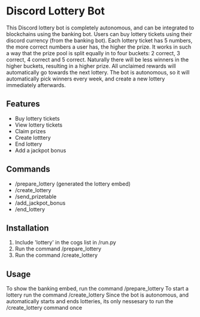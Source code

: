 # Discord Lottery Bot

This Discord lottery bot is completely autonomous, and can be integrated to blockchains using the banking bot.
Users can buy lottery tickets using their discord currency (from the banking bot).
Each lottery ticket has 5 numbers, the more correct numbers a user has, the higher the prize.
It works in such a way that the prize pool is split equally in to four buckets: 2 correct, 3 correct, 4 correct and 5 correct.
Naturally there will be less winners in the higher buckets, resulting in a higher prize.
All unclaimed rewards will automatically go towards the next lottery.
The bot is autonomous, so it will automatically pick winners every week, and create a new lottery immediately afterwards.

## Features

- Buy lottery tickets
- View lottery tickets
- Claim prizes
- Create lotttery
- End lottery
- Add a jackpot bonus

## Commands

- /prepare_lottery (generated the lottery embed)
- /create_lottery
- /send_prizetable
- /add_jackpot_bonus
- /end_lottery

## Installation

1. Include 'lottery' in the cogs list in /run.py
2. Run the command /prepare_lottery
3. Run the command /create_lottery

## Usage

To show the banking embed, run the command /prepare_lottery
To start a lottery run the command /create_lottery
Since the bot is autonomous, and automatically starts and ends lotteries, its only nessesary to run the /create_lottery command once
